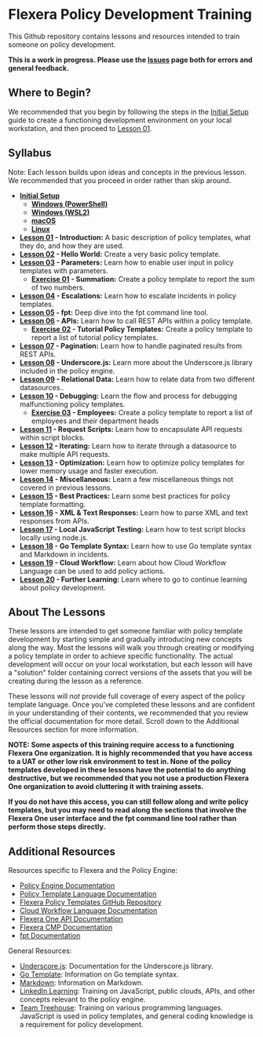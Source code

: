 # Flexera Policy Development Training

This Github repository contains lessons and resources intended to train someone on policy development.

**This is a work in progress. Please use the [Issues](https://github.com/flexera-public/policy_engine_training/issues) page both for errors and general feedback.**

## Where to Begin?

We recommended that you begin by following the steps in the [Initial Setup](https://github.com/flexera-public/policy_engine_training/blob/main/setup/README.md) guide to create a functioning development environment on your local workstation, and then proceed to [Lesson 01](https://github.com/flexera-public/policy_engine_training/blob/main/lessons/01_introduction/README.md).

## Syllabus

Note: Each lesson builds upon ideas and concepts in the previous lesson. We recommended that you proceed in order rather than skip around.

* **[Initial Setup](https://github.com/flexera-public/policy_engine_training/blob/main/setup/README.md)**
  * **[Windows (PowerShell)](https://github.com/flexera-public/policy_engine_training/blob/main/setup/windows_powershell/README.md)**
  * **[Windows (WSL2)](https://github.com/flexera-public/policy_engine_training/blob/main/setup/windows_wsl2/README.md)**
  * **[macOS](https://github.com/flexera-public/policy_engine_training/blob/main/setup/macos/README.md)**
  * **[Linux](https://github.com/flexera-public/policy_engine_training/blob/main/setup/linux/README.md)**
* **[Lesson 01](https://github.com/flexera-public/policy_engine_training/blob/main/lessons/01_introduction/README.md) - Introduction:** A basic description of policy templates, what they do, and how they are used.
* **[Lesson 02](https://github.com/flexera-public/policy_engine_training/blob/main/lessons/02_hello_world/README.md) - Hello World:** Create a very basic policy template.
* **[Lesson 03](https://github.com/flexera-public/policy_engine_training/blob/main/lessons/03_parameters/README.md) - Parameters:** Learn how to enable user input in policy templates with parameters.
  * **[Exercise 01](https://github.com/flexera-public/policy_engine_training/blob/main/exercises/01_summation/README.md) - Summation:** Create a policy template to report the sum of two numbers.
* **[Lesson 04](https://github.com/flexera-public/policy_engine_training/blob/main/lessons/04_escalations/README.md) - Escalations:** Learn how to escalate incidents in policy templates.
* **[Lesson 05](https://github.com/flexera-public/policy_engine_training/blob/main/lessons/05_fpt/README.md) - fpt:** Deep dive into the fpt command line tool.
* **[Lesson 06](https://github.com/flexera-public/policy_engine_training/blob/main/lessons/06_api/README.md) - APIs:** Learn how to call REST APIs within a policy template.
  * **[Exercise 02](https://github.com/flexera-public/policy_engine_training/blob/main/exercises/02_tutorial_templates/README.md) - Tutorial Policy Templates:** Create a policy template to report a list of tutorial policy templates.
* **[Lesson 07](https://github.com/flexera-public/policy_engine_training/blob/main/lessons/07_pagination/README.md) - Pagination:** Learn how to handle paginated results from REST APIs.
* **[Lesson 08](https://github.com/flexera-public/policy_engine_training/blob/main/lessons/08_underscore/README.md) - Underscore.js:** Learn more about the Underscore.js library included in the policy engine.
* **[Lesson 09](https://github.com/flexera-public/policy_engine_training/blob/main/lessons/09_relational_data/README.md) - Relational Data:** Learn how to relate data from two different datasources..
* **[Lesson 10](https://github.com/flexera-public/policy_engine_training/blob/main/lessons/10_debugging/README.md) - Debugging:** Learn the flow and process for debugging malfunctioning policy templates.
  * **[Exercise 03](https://github.com/flexera-public/policy_engine_training/blob/main/exercises/03_employees/README.md) - Employees:** Create a policy template to report a list of employees and their department heads
* **[Lesson 11](https://github.com/flexera-public/policy_engine_training/blob/main/lessons/11_request_scripts/README.md) - Request Scripts:** Learn how to encapsulate API requests within script blocks.
* **[Lesson 12](https://github.com/flexera-public/policy_engine_training/blob/main/lessons/12_iterating/README.md) - Iterating:** Learn how to iterate through a datasource to make multiple API requests.
* **[Lesson 13](https://github.com/flexera-public/policy_engine_training/blob/main/lessons/13_optimization/README.md) - Optimization:** Learn how to optimize policy templates for lower memory usage and faster execution.
* **[Lesson 14](https://github.com/flexera-public/policy_engine_training/blob/main/lessons/14_misc/README.md) - Miscellaneous:** Learn a few miscellaneous things not covered in previous lessons.
* **[Lesson 15](https://github.com/flexera-public/policy_engine_training/blob/main/lessons/15_best_practices/README.md) - Best Practices:** Learn some best practices for policy template formatting.
* **[Lesson 16](https://github.com/flexera-public/policy_engine_training/blob/main/lessons/16_xml/README.md) - XML & Text Responses:** Learn how to parse XML and text responses from APIs.
* **[Lesson 17](https://github.com/flexera-public/policy_engine_training/blob/main/lessons/17_local_js/README.md) - Local JavaScript Testing:** Learn how to test script blocks locally using node.js.
* **[Lesson 18](https://github.com/flexera-public/policy_engine_training/blob/main/lessons/18_go_template/README.md) - Go Template Syntax:** Learn how to use Go template syntax and Markdown in incidents.
* **[Lesson 19](https://github.com/flexera-public/policy_engine_training/blob/main/lessons/19_cwf/README.md) - Cloud Workflow:** Learn about how Cloud Workflow Language can be used to add policy actions.
* **[Lesson 20](https://github.com/flexera-public/policy_engine_training/blob/main/lessons/20_further_learning/README.md) - Further Learning:** Learn where to go to continue learning about policy development.

## About The Lessons

These lessons are intended to get someone familiar with policy template development by starting simple and gradually introducing new concepts along the way. Most the lessons will walk you through creating or modifying a policy template in order to achieve specific functionality. The actual development will occur on your local workstation, but each lesson will have a "solution" folder containing correct versions of the assets that you will be creating during the lesson as a reference.

These lessons will *not* provide full coverage of every aspect of the policy template language. Once you've completed these lessons and are confident in your understanding of their contents, we recommended that you review the official documentation for more detail. Scroll down to the Additional Resources section for more information.

**NOTE: Some aspects of this training require access to a functioning Flexera One organization. It is highly recommended that you have access to a UAT or other low risk environment to test in. None of the policy templates developed in these lessons have the potential to do anything destructive, but we recommended that you not use a production Flexera One organization to avoid cluttering it with training assets.**

**If you do not have this access, you can still follow along and write policy templates, but you may need to read along the sections that involve the Flexera One user interface and the fpt command line tool rather than perform those steps directly.**

## Additional Resources

Resources specific to Flexera and the Policy Engine:

* [Policy Engine Documentation](https://docs.flexera.com/flexera/EN/Automation/AboutPolicies.htm)
* [Policy Template Language Documentation](https://docs.flexera.com/flexera/EN/Automation/PTL.htm)
* [Flexera Policy Templates GitHub Repository](https://github.com/flexera-public/policy_templates)
* [Cloud Workflow Language Documentation](https://docs.flexera.com/flexera/EN/Automation/CWL.htm)
* [Flexera One API Documentation](https://developer.flexera.com/)
* [Flexera CMP Documentation](https://docs.rightscale.com/)
* [fpt Documentation](https://github.com/flexera-public/policy_sdk/blob/master/cmd/fpt/README.md)

General Resources:

* [Underscore.js](https://underscorejs.org/): Documentation for the Underscore.js library.
* [Go Template](https://pkg.go.dev/text/template): Information on Go template syntax.
* [Markdown](https://www.markdownguide.org/): Information on Markdown.
* [LinkedIn Learning](https://www.linkedin.com/learning/): Training on JavaScript, public clouds, APIs, and other concepts relevant to the policy engine.
* [Team Treehouse](https://teamtreehouse.com/): Training on various programming languages. JavaScript is used in policy templates, and general coding knowledge is a requirement for policy development.

